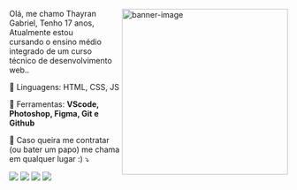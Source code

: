 <a href="https://ibb.co/QPj223q"><img width="300px" src="https://i.ibb.co/8r4WWLR/banner-image.png" align="right" alt="banner-image" border="0"></a>

<p align="left"> 
  Olá, me chamo Thayran Gabriel, Tenho 17 anos, Atualmente estou <br> cursando o ensino médio integrado de um curso técnico de desenvolvimento web..
</p>

<p align="left">
  🦄 Linguagens: 
  HTML, CSS, JS
</p>

<p align="left">
  💼 Ferramentas: <strong>VScode, Photoshop, Figma, Git e Github</strong>
</p>

<p align="left">
  💌 Caso queira me contratar (ou bater um papo) me chama em qualquer lugar :)  ⤵️
</p>

<p align="left">
  
 <a href="#" alt="WhatsApp">
  <img src="https://img.shields.io/badge/-WhatsApp-25d366?style=flat-square&labelColor=25d366&logo=whatsapp&logoColor=white&link=https://api.whatsapp.com/send?phone=5511942726193"/></a>
  
   <a href="#" alt="Facebook">
  <img src="https://img.shields.io/badge/-Facebook-3b5998?style=flat-square&labelColor=3b5998&logo=facebook&logoColor=white&link=https://www.facebook.com/thayran.gabriel.79"/></a>
  
  <a href="#" alt="Instagram">
  <img src="https://img.shields.io/badge/-Instagram-DF0174?style=flat-square&labelColor=DF0174&logo=instagram&logoColor=white&link=https://www.instagram.com/thayran.gabriel/"/></a>

  <a href="#" alt="Linkedin">
  <img src="https://img.shields.io/badge/-Linkedin-0e76a8?style=flat-square&logo=Linkedin&logoColor=white&link=https://www.linkedin.com/in/thayran-gabriel-machado-deusedino-1870681b3/" /></a>

</p>  
